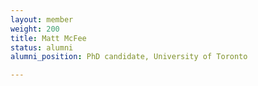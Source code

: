 ```yaml
---
layout: member
weight: 200
title: Matt McFee
status: alumni
alumni_position: PhD candidate, University of Toronto

---
```



